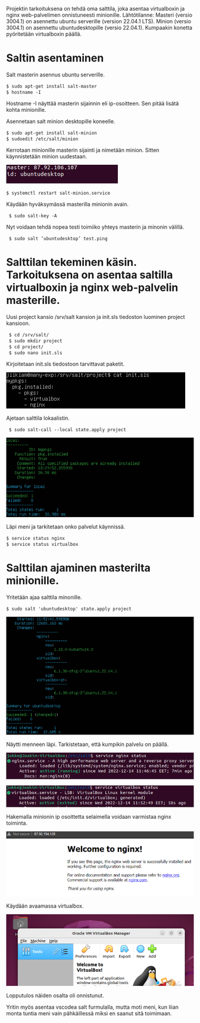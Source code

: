 Projektin tarkoituksena on tehdä oma salttila, joka asentaa virtualboxin ja nginx web-palvelimen onnistuneesti minionille. Lähtötilanne: Masteri (versio 3004.1) on asennettu ubuntu serverille (version 22.04.1 LTS). Minion (versio 3004.1) on asennettu ubuntudesktopille (versio 22.04.1). Kumpaakin konetta pyöritetään virtualboxin päällä.

# Saltin asentaminen

Salt masterin asennus ubuntu serverille.

    $ sudo apt-get install salt-master
    $ hostname -I
    
Hostname -I näyttää masterin sijainnin eli ip-osoitteen. Sen pitää lisätä kohta minionille.

Asennetaan salt minion desktopille koneelle.

    $ sudo apt-get install salt-minion
    $ sudoedit /etc/salt/minion 
 
Kerrotaan minionille masterin sijainti ja nimetään minion. Sitten käynnistetään minion uudestaan.
 
 ![Alt text](/project/p7.png)
 
    $ systemctl restart salt-minion.service
    
Käydään hyväksymässä masterilla minionin avain.

     $ sudo salt-key -A
     
Nyt voidaan tehdä nopea testi toimiiko yhteys masterin ja minonin välillä.

     $ sudo salt ’ubuntudesktop’ test.ping
     
# Salttilan tekeminen käsin. Tarkoituksena on asentaa saltilla virtualboxin ja nginx web-palvelin masterille.

Uusi project kansio /srv/salt kansion ja init.sls tiedoston luominen project kansioon.

     $ cd /srv/salt/
     $ sudo mkdir project
     $ cd project/
     $ sudo nano init.sls
     
Kirjoitetaan init.sls tiedostoon tarvittavat paketit.

 ![Alt text](/project/p8.png)
 
 Ajetaan salttila lokaalistin.
 
     $ sudo salt-call --local state.apply project
 
  ![Alt text](/project/p9.png)
  
 Läpi meni ja tarkitetaan onko palvelut käynnissä.
  
    $ service status nginx
    $ service status virtualbox
    
# Salttilan ajaminen masterilta minionille.

Yritetään ajaa salttila minonille.

    $ sudo salt 'ubuntudesktop' state.apply project
    
 ![Alt text](/project/p3.png) 
 
 Näytti menneen läpi. Tarkistetaan, että kumpikin palvelu on päällä.
 
 ![Alt text](/project/p4.png) 
 
 ![Alt text](/project/p5.png) 
 
 Hakemalla minionin ip osoittetta selaimella voidaan varmistaa nginx toiminta.
 
 ![Alt text](/project/p2.png) 
 
 Käydään avaamassa virtualbox.
 
 ![Alt text](/project/p10.png) 
 
 Lopputulos näiden osalta oli onnistunut. 
 
 Yritin myös asentaa vscodea salt furmulalla, mutta moti meni, kun liian monta tuntia meni vain pähkäillessä miksi en saanut sitä toimimaan.
    
    
    
    
    
    
    
 
     
     
     
     
     
     
     
     
     
     
     
     
     

